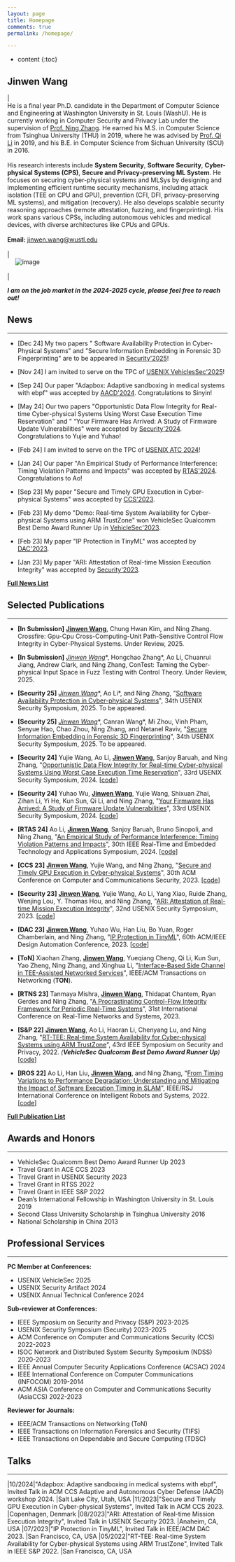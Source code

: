 ```yaml
---
layout: page
title: Homepage
comments: true
permalink: /homepage/

---
```


* content
{:toc}

 
## **Jinwen Wang**
 
|<br> He is a final year Ph.D. candidate in the Department of Computer Science and Engineering at Washington University in St. Louis (WashU). He is currently working in Computer Security and Privacy Lab under the supervision of [Prof. Ning Zhang](https://cybersecurity.seas.wustl.edu/ning/index.html). He earned his M.S. in Computer Science from Tsinghua University (THU) in 2019, where he was advised by [Prof. Qi Li](https://sites.google.com/site/qili2012/) in 2019, and his B.E. in Computer Science from Sichuan University (SCU) in 2016. <br><br>His research interests include **System Security**, **Software Security**, **Cyber-physical Systems (CPS)**, **Secure and Privacy-preserving ML System**. He focuses on securing cyber-physical systems and MLSys by designing and implementing efficient runtime security mechanisms, including attack isolation (TEE on CPU and GPU), prevention (CFI, DFI, privacy-preserving ML systems), and mitigation (recovery). He also develops scalable security reasoning approaches (remote attestation, fuzzing, and fingerprinting). His work spans various CPSs, including autonomous vehicles and medical devices, with diverse architectures like CPUs and GPUs.<br><br>  **Email:** <jinwen.wang@wustl.edu>  <br> <br> | <br> &emsp; ![image](../images/jinwen.jpg) <br> <br> |

***I am on the job market in the 2024-2025 cycle, please feel free to reach out!*** 


## News

---
* [Dec 24] My two papers " Software Availability Protection in Cyber-Physical Systems" and "Secure Information Embedding in Forensic 3D Fingerprinting" are to be appeared in  [Security'2025](https://www.usenix.org/conference/usenixsecurity25)!

* [Nov 24] I am invited to serve on the TPC of [USENIX VehiclesSec'2025](https://www.usenix.org/conference/vehiclesec25)!

* [Sep 24] Our paper "Adapbox: Adaptive sandboxing in medical systems with ebpf" was accepted by [AACD'2024](https://aacd24.github.io). Congratulations to Sinyin!

* [May 24] Our two papers "Opportunistic Data Flow Integrity for Real-time Cyber-physical Systems Using Worst Case Execution Time Reservation" and " “Your Firmware Has Arrived: A Study of Firmware Update Vulnerabilities" were accepted by [Security'2024](https://www.usenix.org/conference/usenixsecurity24). Congratulations to Yujie and Yuhao!

* [Feb 24] I am invited to serve on the TPC of [USENIX ATC 2024](https://www.usenix.org/conference/atc24)!

* [Jan 24] Our paper "An Empirical Study of Performance Interference: Timing Violation Patterns and Impacts" was accepted by [RTAS'2024](https://2024.rtas.org). Congratulations to Ao!

* [Sep 23] My paper "Secure and Timely GPU Execution in Cyber-physical Systems" was accepted by [CCS'2023](https://www.sigsac.org/ccs/CCS2023/). 

* [Feb 23] My demo "Demo: Real-time System Availability for Cyber-physical Systems using ARM TrustZone" won VehicleSec Qualcomm Best Demo Award Runner Up in [VehicleSec'2023](https://www.ndss-symposium.org/ndss2023/co-located-events/vehiclesec/).

* [Feb 23] My paper "IP Protection in TinyML" was accepted by [DAC'2023](https://www.dac.com/About/Conference-Archive/60th-DAC-2023).

* [Jan 23] My paper "ARI: Attestation of Real-time Mission Execution Integrity" was accepted by [Security'2023](https://www.usenix.org/conference/usenixsecurity23). 

[**Full News List**](https://j1nwenwang.github.io/news/)
<!-- [**Full News List**](../news/) -->

## Selected Publications
---
* **[In Submission]** **<u>Jinwen Wang</u>**, Chung Hwan Kim, and Ning Zhang. Crossfire: Gpu-Cpu Cross-Computing-Unit Path-Sensitive Control Flow Integrity in Cyber-Physical Systems. Under Review, 2025.

* **[In Submission]** **<u>Jinwen Wang*</u>**, Hongchao Zhang*, Ao Li, Chuanrui Jiang, Andrew Clark, and Ning Zhang, ConTest: Taming the Cyber-physical Input Space in Fuzz Testing with Control Theory. Under Review, 2025.

* **[Security 25]** **<u>Jinwen Wang*</u>**, Ao Li*, and Ning Zhang, "[Software Availability Protection in Cyber-physical Systems](https://j1nwenwang.github.io)", 34th USENIX Security Symposium, 2025. To be appeared.

* **[Security 25]** **<u>Jinwen Wang*</u>**, Canran Wang*, Mi Zhou, Vinh Pham, Senyue Hao, Chao Zhou, Ning Zhang, and Netanel Raviv, "[Secure Information Embedding in Forensic 3D Fingerprinting](https://arxiv.org/pdf/2403.04918)", 34th USENIX Security Symposium, 2025. To be appeared.

* **[Security 24]** Yujie Wang, Ao Li, **<u>Jinwen Wang</u>**, Sanjoy Baruah, and Ning Zhang, "[Opportunistic Data Flow Integrity for Real-time Cyber-physical Systems Using Worst Case Execution Time Reservation](https://www.usenix.org/system/files/sec23winter-prepub-485-wang-yujie.pdf)", 33rd USENIX Security Symposium, 2024. [[code](https://github.com/WUSTL-CSPL/OP-DFI)]

* **[Security 24]** Yuhao Wu, **<u>Jinwen Wang</u>**, Yujie Wang, Shixuan Zhai, Zihan Li, Yi He, Kun Sun, Qi Li, and Ning Zhang, "[Your Firmware Has Arrived: A Study of Firmware Update Vulnerabilities](https://www.usenix.org/system/files/usenixsecurity24-wu-yuhao.pdf)", 33rd USENIX Security Symposium, 2024. [[code](https://github.com/WUSTL-CSPL/ChkUp)]

* **[RTAS 24]** Ao Li, **<u>Jinwen Wang</u>**, Sanjoy Baruah, Bruno Sinopoli, and Ning Zhang, "[An Empirical Study of Performance Interference: Timing Violation Patterns and Impacts](https://cybersecurity.seas.wustl.edu/paper/rtas24_timetrap.pdf)", 30th IEEE Real-Time and Embedded Technology and Applications Symposium, 2024. [[code](https://github.com/WUSTL-CSPL/TimeTrap)]

* **[CCS 23]** **<u>Jinwen Wang</u>**, Yujie Wang, and Ning Zhang, "[Secure and Timely GPU Execution in Cyber-physical Systems](https://dl.acm.org/doi/pdf/10.1145/3576915.3623197)", 30th ACM Conference on Computer and Communications Security, 2023. [[code](https://j1nwenwang.github.io/)]

* **[Security 23]** **<u>Jinwen Wang</u>**, Yujie Wang, Ao Li, Yang Xiao, Ruide Zhang, Wenjing Lou, Y. Thomas Hou, and Ning Zhang, "[ARI: Attestation of Real-time Mission Execution Integrity](https://www.usenix.org/system/files/usenixsecurity23-wang-jinwen.pdf)", 32nd USENIX Security Symposium, 2023. [[code](https://github.com/WUSTL-CSPL/ARI)]

* **[DAC 23]** **<u>Jinwen Wang</u>**, Yuhao Wu, Han Liu, Bo Yuan, Roger Chamberlain, and Ning Zhang, "[IP Protection in TinyML](https://cybersecurity.seas.wustl.edu/paper/wang2023ip.pdf)", 60th ACM/IEEE Design Automation Conference, 2023. [[code](https://github.com/WUSTL-CSPL/TinyML)]

* **[ToN]** Xiaohan Zhang, **<u>Jinwen Wang</u>**, Yueqiang Cheng, Qi Li, Kun Sun, Yao Zheng, Ning Zhang, and Xinghua Li, "[Interface-Based Side Channel in TEE-Assisted Networked Services](https://ieeexplore.ieee.org/abstract/document/10184979)", IEEE/ACM Transactions on Networking (**TON**).

* **[RTNS 23]** Tanmaya Mishra, **<u>Jinwen Wang</u>**, Thidapat Chantem, Ryan Gerdes and Ning Zhang, "[A Procrastinating Control-Flow Integrity Framework for Periodic Real-Time Systems](https://dl.acm.org/doi/pdf/10.1145/3575757.3575762)", 31st International Conference on Real-Time Networks and Systems, 2023.

* **[S&P 22]** **<u>Jinwen Wang</u>**, Ao Li, Haoran Li, Chenyang Lu, and Ning Zhang, "[RT-TEE: Real-time System Availability for Cyber-physical Systems using ARM TrustZone](https://par.nsf.gov/servlets/purl/10373878)", 43rd IEEE Symposium on Security and Privacy, 2022. *(**VehicleSec Qualcomm Best Demo Award Runner Up**)*  [[code](https://github.com/WUSTL-CSPL/RT-TEE)]

* **[IROS 22]** Ao Li, Han Liu, **<u>Jinwen Wang</u>**, and Ning Zhang, "[From Timing Variations to Performance Degradation: Understanding and Mitigating the Impact of Software Execution Timing in SLAM](https://cybersecurity.seas.wustl.edu/paper/ao-iros22.pdf)", IEEE/RSJ International Conference on Intelligent Robots and Systems, 2022.[[code](https://github.com/WUSTL-CSPL/Timing-Adaptive-SLAM)]


[**Full Publication List**](https://j1nwenwang.github.io/publication/)


## Awards and Honors

---
*   VehicleSec Qualcomm Best Demo Award Runner Up 2023
*   Travel Grant in ACE CCS 2023
*   Travel Grant in USENIX Security 2023
*   Travel Grant in RTSS 2022
*   Travel Grant in IEEE S&P 2022
*   Dean’s International Fellowship in Washington University in St. Louis 2019
*   Second Class University Scholarship in Tsinghua University 2016
*   National Scholarship in China 2013


## Professional Services

---
**PC Member at Conferences:**
* USENIX VehicleSec 2025
* USENIX Security Artifact 2024
* USENIX Annual Technical Conference 2024

**Sub-reviewer at Conferences:**
* IEEE Symposium on Security and Privacy (S&P) 2023-2025
* USENIX Security Symposium (Security) 2023-2025
* ACM Conference on Computer and Communications Security (CCS) 2022-2023
* ISOC Network and Distributed System Security Symposium (NDSS) 2020-2023
* IEEE Annual Computer Security Applications Conference (ACSAC) 2024
* IEEE International Conference on Computer Communications (INFOCOM) 2019-2014
* ACM ASIA Conference on Computer and Communications Security (AsiaCCS) 2022-2023

**Reviewer for Journals:**
* IEEE/ACM Transactions on Networking (ToN)
* IEEE Transactions on Information Forensics and Security (TIFS)
* IEEE Transactions on Dependable and Secure Computing (TDSC)


## Talks

---

|10/2024|"Adapbox: Adaptive sandboxing in medical systems with ebpf", Invited Talk in ACM CCS Adaptive and Autonomous Cyber Defense (AACD) workshop 2024. |Salt Lake City, Utah, USA
|11/2023|"Secure and Timely GPU Execution in Cyber-physical Systems", Invited Talk in ACM CCS 2023. |Copenhagen, Denmark
|08/2023|"ARI: Attestation of Real-time Mission Execution Integrity", Invited Talk in USENIX Security 2023. |Anaheim, CA, USA
|07/2023|"IP Protection in TinyML", Invited Talk in IEEE/ACM DAC 2023. |San Francisco, CA, USA
|05/2022|"RT-TEE: Real-time System Availability for Cyber-physical Systems using ARM TrustZone", Invited Talk in IEEE S&P 2022. |San Francisco, CA, USA
